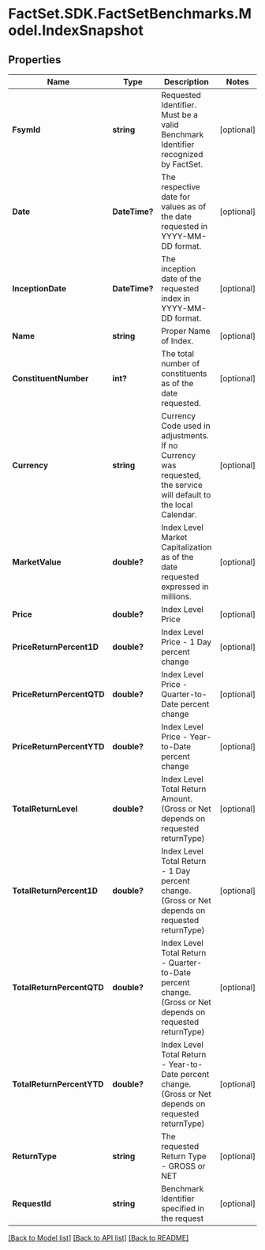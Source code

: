 # FactSet.SDK.FactSetBenchmarks.Model.IndexSnapshot

## Properties

Name | Type | Description | Notes
------------ | ------------- | ------------- | -------------
**FsymId** | **string** | Requested Identifier. Must be a valid Benchmark Identifier recognized by FactSet. | [optional] 
**Date** | **DateTime?** | The respective date for values as of the date requested in YYYY-MM-DD format. | [optional] 
**InceptionDate** | **DateTime?** | The inception date of the requested index in YYYY-MM-DD format. | [optional] 
**Name** | **string** | Proper Name of Index. | [optional] 
**ConstituentNumber** | **int?** | The total number of constituents as of the date requested. | [optional] 
**Currency** | **string** | Currency Code used in adjustments. If no Currency was requested, the service will default to the local Calendar. | [optional] 
**MarketValue** | **double?** | Index Level Market Capitalization as of the date requested expressed in millions. | [optional] 
**Price** | **double?** | Index Level Price | [optional] 
**PriceReturnPercent1D** | **double?** | Index Level Price - 1 Day percent change | [optional] 
**PriceReturnPercentQTD** | **double?** | Index Level Price - Quarter-to-Date percent change | [optional] 
**PriceReturnPercentYTD** | **double?** | Index Level Price - Year-to-Date percent change | [optional] 
**TotalReturnLevel** | **double?** | Index Level Total Return Amount. (Gross or Net depends on requested returnType) | [optional] 
**TotalReturnPercent1D** | **double?** | Index Level Total Return - 1 Day percent change. (Gross or Net depends on requested returnType) | [optional] 
**TotalReturnPercentQTD** | **double?** | Index Level Total Return - Quarter-to-Date percent change. (Gross or Net depends on requested returnType) | [optional] 
**TotalReturnPercentYTD** | **double?** | Index Level Total Return - Year-to-Date percent change. (Gross or Net depends on requested returnType) | [optional] 
**ReturnType** | **string** | The requested Return Type - GROSS or NET | [optional] 
**RequestId** | **string** | Benchmark Identifier specified in the request | [optional] 

[[Back to Model list]](../README.md#documentation-for-models) [[Back to API list]](../README.md#documentation-for-api-endpoints) [[Back to README]](../README.md)

